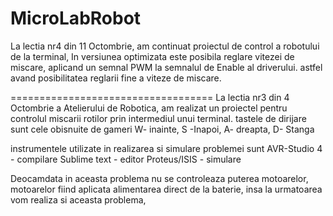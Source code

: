 MicroLabRobot
=============



La lectia nr4 din 11 Octombrie, am continuat proiectul de control a robotului de la terminal, In versiunea optimizata este posibila reglare vitezei de miscare, aplicand un semnal PWM la semnalul de Enable al driverului. astfel avand posibilitatea reglarii fine a viteze de miscare.


===================================
La lectia nr3 din 4 Octombrie a Atelierului de Robotica,
am realizat un proiectel pentru controlul miscarii rotilor prin intermediul unui terminal. tastele de dirijare sunt cele obisnuite de gameri 
W- inainte, S -Inapoi, A- dreapta, D- Stanga

instrumentele utilizate in realizarea si simulare problemei sunt
AVR-Studio 4 - compilare
Sublime text - editor
Proteus/ISIS - simulare

Deocamdata in aceasta problema nu se controleaza puterea motoarelor, motoarelor fiind aplicata alimentarea direct de la baterie, insa la urmatoarea vom realiza si aceasta problema,

